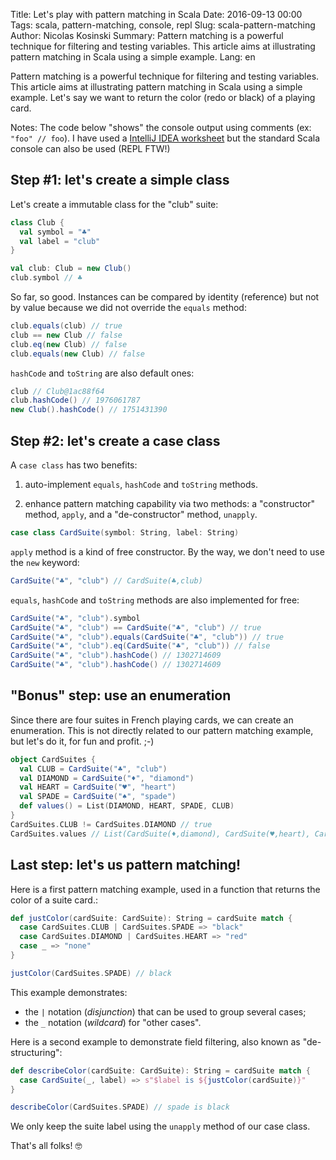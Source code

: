 Title: Let's play with pattern matching in Scala
Date: 2016-09-13 00:00
Tags: scala, pattern-matching, console, repl
Slug: scala-pattern-matching
Author: Nicolas Kosinski
Summary: Pattern matching is a powerful technique for filtering and testing variables. This article aims at illustrating pattern matching in Scala using a simple example.
Lang: en


Pattern matching is a powerful technique for filtering and testing variables. This article aims at illustrating pattern matching in Scala using a simple example.
Let's say we want to return the color (redo or black) of a playing card.

Notes: The code below "shows" the console output using comments (ex: `"foo" // foo`). I have used a [IntelliJ IDEA worksheet](https://confluence.jetbrains.com/display/IntelliJIDEA/Working+with+Scala+Worksheet) but the standard Scala console can also be used (REPL FTW!)


## Step #1: let's create a simple class

Let's create a immutable class for the "club" suite:

```scala
class Club {
  val symbol = "♣"
  val label = "club"
}

val club: Club = new Club()
club.symbol // ♣
```

So far, so good. Instances can be compared by identity (reference) but not by value because we did not override the `equals` method:
```scala
club.equals(club) // true
club == new Club // false
club.eq(new Club) // false
club.equals(new Club) // false
```

`hashCode` and `toString` are also default ones:
```scala
club // Club@1ac88f64
club.hashCode() // 1976061787
new Club().hashCode() // 1751431390
```


## Step #2: let's create a case class

A `case class` has two benefits:

1. auto-implement `equals`, `hashCode` and `toString` methods.

2. enhance pattern matching capability via two methods: a "constructor" method, `apply`, and a "de-constructor" method, `unapply`.

```scala
case class CardSuite(symbol: String, label: String)
```

`apply` method is a kind of free constructor. By the way, we don't need to use the `new` keyword:
```scala
CardSuite("♣", "club") // CardSuite(♣,club)
```

`equals`, `hashCode` and `toString` methods are also implemented for free:
```scala
CardSuite("♣", "club").symbol
CardSuite("♣", "club") == CardSuite("♣", "club") // true
CardSuite("♣", "club").equals(CardSuite("♣", "club")) // true
CardSuite("♣", "club").eq(CardSuite("♣", "club")) // false
CardSuite("♣", "club").hashCode() // 1302714609
CardSuite("♣", "club").hashCode() // 1302714609
```


## "Bonus" step: use an enumeration

Since there are four suites in French playing cards, we can create an enumeration. This is not directly related to our pattern matching example, but let's do it, for fun and profit. ;-)
```scala
object CardSuites {
  val CLUB = CardSuite("♣", "club")
  val DIAMOND = CardSuite("♦", "diamond")
  val HEART = CardSuite("♥", "heart")
  val SPADE = CardSuite("♠", "spade")
  def values() = List(DIAMOND, HEART, SPADE, CLUB)
}
CardSuites.CLUB != CardSuites.DIAMOND // true
CardSuites.values // List(CardSuite(♦,diamond), CardSuite(♥,heart), CardSuite(♠,spade), CardSuite(♣,club))
```


## Last step: let's us pattern matching!

Here is a first pattern matching example, used in a function that returns the color of a suite card.:
```scala
def justColor(cardSuite: CardSuite): String = cardSuite match {
  case CardSuites.CLUB | CardSuites.SPADE => "black"
  case CardSuites.DIAMOND | CardSuites.HEART => "red"
  case _ => "none"
}

justColor(CardSuites.SPADE) // black
```
This example demonstrates:
 - the `|` notation (_disjunction_) that can be used to group several cases;
 - the `_` notation (_wildcard_) for "other cases".


Here is a second example to demonstrate field filtering, also known as "de-structuring":
```scala
def describeColor(cardSuite: CardSuite): String = cardSuite match {
  case CardSuite(_, label) => s"$label is ${justColor(cardSuite)}"
}

describeColor(CardSuites.SPADE) // spade is black
```
We only keep the suite label using the `unapply` method of our case class.

That's all folks! 🤓
